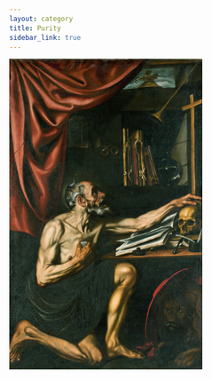 ```yaml
---
layout: category
title: Purity
sidebar_link: true
---
```


<img alt="‘Blessed are the pure in heart, for they will see God.’ Matthew 5:8" src="/_images/Purity.png?raw=true"/>
